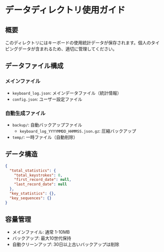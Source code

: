 # データディレクトリ使用ガイド

## 概要

このディレクトリにはキーボードの使用統計データが保存されます。個人のタイピングデータが含まれるため、適切に管理してください。

## データファイル構成

### メインファイル

- `keyboard_log.json`: メインデータファイル（統計情報）
- `config.json`: ユーザー設定ファイル

### 自動生成ファイル

- `backup/`: 自動バックアップファイル
  - `keyboard_log_YYYYMMDD_HHMMSS.json.gz`: 圧縮バックアップ
- `temp/`: 一時ファイル（自動削除）

## データ構造

```json
{
  "total_statistics": {
    "total_keystrokes": 0,
    "first_record_date": null,
    "last_record_date": null
  },
  "key_statistics": {},
  "key_sequences": {}
}
```

## 容量管理

- メインファイル: 通常 1-10MB
- バックアップ: 最大10世代保持
- 自動クリーンアップ: 30日以上古いバックアップは削除
